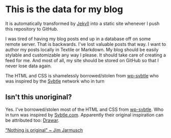 # This is the data for my blog

It is automatically transformed by [Jekyll](http://github.com/mojombo/jekyll) into a static site whenever I push this repository to GitHub.

I was tired of having my blog posts end up in a database off on some remote server. That is backwards. I've lost valuable posts that way. I want to author my posts locally in Textile or Markdown. My blog should be easily stylable and customizable any way I please. It should take care of creating a feed for me. And most of all, my site should be stored on GitHub so that I never lose data again.

The HTML and CSS is shamelessly borrowed/stolen from [wp-svbtle](https://github.com/gravityonmars/wp-svbtle) who was inspired by the [Svbtle](https://svbtle.com/home) network who in turn 

## Isn't this unoriginal?

Yes.  I've borrowed/stolen most of the HTML and CSS from [wp-svbtle](https://github.com/gravityonmars/wp-svbtle).  Who in turn was inspired by [Svbtle.com](http://svbtle.com).  Apparently their original inspiration can be attributed too: [Drawar](http://drawar.com/).

["Nothing is original" ~ Jim Jarmusch](http://www.swiss-miss.com/2009/01/nothing-is-original.html)